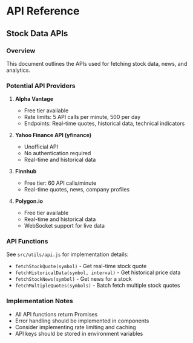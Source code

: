 # API Reference

## Stock Data APIs

### Overview
This document outlines the APIs used for fetching stock data, news, and analytics.

### Potential API Providers

1. **Alpha Vantage**
   - Free tier available
   - Rate limits: 5 API calls per minute, 500 per day
   - Endpoints: Real-time quotes, historical data, technical indicators

2. **Yahoo Finance API (yfinance)**
   - Unofficial API
   - No authentication required
   - Real-time and historical data

3. **Finnhub**
   - Free tier: 60 API calls/minute
   - Real-time quotes, news, company profiles

4. **Polygon.io**
   - Free tier available
   - Real-time and historical data
   - WebSocket support for live data

### API Functions

See `src/utils/api.js` for implementation details:

- `fetchStockQuote(symbol)` - Get real-time stock quote
- `fetchHistoricalData(symbol, interval)` - Get historical price data
- `fetchStockNews(symbol)` - Get news for a stock
- `fetchMultipleQuotes(symbols)` - Batch fetch multiple stock quotes

### Implementation Notes

- All API functions return Promises
- Error handling should be implemented in components
- Consider implementing rate limiting and caching
- API keys should be stored in environment variables
